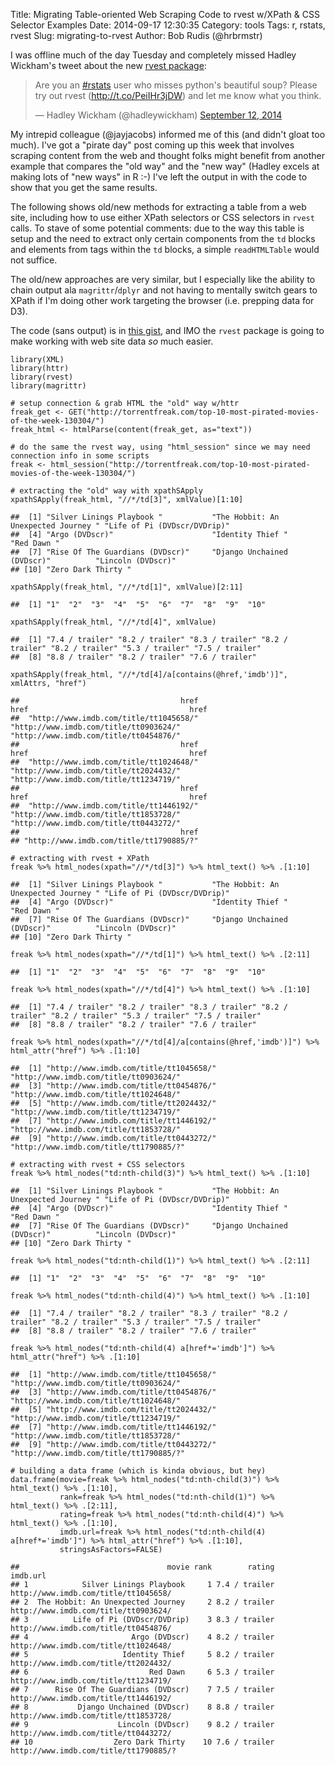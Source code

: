 Title: Migrating Table-oriented Web Scraping Code to rvest w/XPath & CSS Selector Examples
Date: 2014-09-17 12:30:35
Category: tools
Tags: r, rstats, rvest
Slug: migrating-to-rvest
Author: Bob Rudis (@hrbrmstr)

I was offline much of the day Tuesday and completely missed Hadley Wickham's tweet about the new [rvest package](https://github.com/hadley/rvest):

<blockquote class="twitter-tweet" lang="en"><p>Are you an <a href="https://twitter.com/hashtag/rstats?src=hash">#rstats</a> user who misses python&#39;s beautiful soup? Please try out rvest (<a href="http://t.co/PeiIHr3jDW">http://t.co/PeiIHr3jDW</a>) and let me know what you think.</p>&mdash; Hadley Wickham (@hadleywickham) <a href="https://twitter.com/hadleywickham/status/510494494819500032">September 12, 2014</a></blockquote>
<script async src="//platform.twitter.com/widgets.js" charset="utf-8"></script>

My intrepid colleague (@jayjacobs) informed me of this (and didn't gloat too much). I've got a "pirate day" post coming up this week that involves scraping content from the web and thought folks might benefit from another example that compares the "old way" and the "new way" (Hadley excels at making lots of "new ways" in R :-) I've left the output in with the code to show that you get the same results.

The following shows old/new methods for extracting a table from a web site, including how to use either XPath selectors or CSS selectors in `rvest` calls. To stave of some potential comments: due to the way this table is setup and the need to extract only certain components from the `td` blocks and elements from tags within the `td` blocks, a simple `readHTMLTable` would not suffice.

The old/new approaches are very similar, but I especially like the ability to chain output ala `magrittr`/`dplyr` and not having to mentally switch gears to XPath if I'm doing other work targeting the browser (i.e. prepping data for D3). 

The code (sans output) is in [this gist](https://gist.github.com/hrbrmstr/94c2cacec9b2fe36f435), and IMO the `rvest` package is going to make working with web site data _so_ much easier.

    library(XML)
    library(httr)
    library(rvest)
    library(magrittr)

    # setup connection & grab HTML the "old" way w/httr
    freak_get <- GET("http://torrentfreak.com/top-10-most-pirated-movies-of-the-week-130304/")
    freak_html <- htmlParse(content(freak_get, as="text"))

    # do the same the rvest way, using "html_session" since we may need connection info in some scripts
    freak <- html_session("http://torrentfreak.com/top-10-most-pirated-movies-of-the-week-130304/")

    # extracting the "old" way with xpathSApply
    xpathSApply(freak_html, "//*/td[3]", xmlValue)[1:10]
    
    ##  [1] "Silver Linings Playbook "           "The Hobbit: An Unexpected Journey " "Life of Pi (DVDscr/DVDrip)"        
    ##  [4] "Argo (DVDscr)"                      "Identity Thief "                    "Red Dawn "                         
    ##  [7] "Rise Of The Guardians (DVDscr)"     "Django Unchained (DVDscr)"          "Lincoln (DVDscr)"                  
    ## [10] "Zero Dark Thirty "
    
    xpathSApply(freak_html, "//*/td[1]", xmlValue)[2:11]
    
    ##  [1] "1"  "2"  "3"  "4"  "5"  "6"  "7"  "8"  "9"  "10"
    
    xpathSApply(freak_html, "//*/td[4]", xmlValue)
    
    ##  [1] "7.4 / trailer" "8.2 / trailer" "8.3 / trailer" "8.2 / trailer" "8.2 / trailer" "5.3 / trailer" "7.5 / trailer"
    ##  [8] "8.8 / trailer" "8.2 / trailer" "7.6 / trailer"
    
    xpathSApply(freak_html, "//*/td[4]/a[contains(@href,'imdb')]", xmlAttrs, "href")
    
    ##                                    href                                    href                                    href 
    ##  "http://www.imdb.com/title/tt1045658/"  "http://www.imdb.com/title/tt0903624/"  "http://www.imdb.com/title/tt0454876/" 
    ##                                    href                                    href                                    href 
    ##  "http://www.imdb.com/title/tt1024648/"  "http://www.imdb.com/title/tt2024432/"  "http://www.imdb.com/title/tt1234719/" 
    ##                                    href                                    href                                    href 
    ##  "http://www.imdb.com/title/tt1446192/"  "http://www.imdb.com/title/tt1853728/"  "http://www.imdb.com/title/tt0443272/" 
    ##                                    href 
    ## "http://www.imdb.com/title/tt1790885/?"
    
    # extracting with rvest + XPath
    freak %>% html_nodes(xpath="//*/td[3]") %>% html_text() %>% .[1:10]
    
    ##  [1] "Silver Linings Playbook "           "The Hobbit: An Unexpected Journey " "Life of Pi (DVDscr/DVDrip)"        
    ##  [4] "Argo (DVDscr)"                      "Identity Thief "                    "Red Dawn "                         
    ##  [7] "Rise Of The Guardians (DVDscr)"     "Django Unchained (DVDscr)"          "Lincoln (DVDscr)"                  
    ## [10] "Zero Dark Thirty "
    
    freak %>% html_nodes(xpath="//*/td[1]") %>% html_text() %>% .[2:11]
    
    ##  [1] "1"  "2"  "3"  "4"  "5"  "6"  "7"  "8"  "9"  "10"
    
    freak %>% html_nodes(xpath="//*/td[4]") %>% html_text() %>% .[1:10]
    
    ##  [1] "7.4 / trailer" "8.2 / trailer" "8.3 / trailer" "8.2 / trailer" "8.2 / trailer" "5.3 / trailer" "7.5 / trailer"
    ##  [8] "8.8 / trailer" "8.2 / trailer" "7.6 / trailer"
    
    freak %>% html_nodes(xpath="//*/td[4]/a[contains(@href,'imdb')]") %>% html_attr("href") %>% .[1:10]
    
    ##  [1] "http://www.imdb.com/title/tt1045658/"  "http://www.imdb.com/title/tt0903624/" 
    ##  [3] "http://www.imdb.com/title/tt0454876/"  "http://www.imdb.com/title/tt1024648/" 
    ##  [5] "http://www.imdb.com/title/tt2024432/"  "http://www.imdb.com/title/tt1234719/" 
    ##  [7] "http://www.imdb.com/title/tt1446192/"  "http://www.imdb.com/title/tt1853728/" 
    ##  [9] "http://www.imdb.com/title/tt0443272/"  "http://www.imdb.com/title/tt1790885/?"
    
    # extracting with rvest + CSS selectors
    freak %>% html_nodes("td:nth-child(3)") %>% html_text() %>% .[1:10]
    
    ##  [1] "Silver Linings Playbook "           "The Hobbit: An Unexpected Journey " "Life of Pi (DVDscr/DVDrip)"        
    ##  [4] "Argo (DVDscr)"                      "Identity Thief "                    "Red Dawn "                         
    ##  [7] "Rise Of The Guardians (DVDscr)"     "Django Unchained (DVDscr)"          "Lincoln (DVDscr)"                  
    ## [10] "Zero Dark Thirty "
    
    freak %>% html_nodes("td:nth-child(1)") %>% html_text() %>% .[2:11]
    
    ##  [1] "1"  "2"  "3"  "4"  "5"  "6"  "7"  "8"  "9"  "10"
    
    freak %>% html_nodes("td:nth-child(4)") %>% html_text() %>% .[1:10]
    
    ##  [1] "7.4 / trailer" "8.2 / trailer" "8.3 / trailer" "8.2 / trailer" "8.2 / trailer" "5.3 / trailer" "7.5 / trailer"
    ##  [8] "8.8 / trailer" "8.2 / trailer" "7.6 / trailer"
    
    freak %>% html_nodes("td:nth-child(4) a[href*='imdb']") %>% html_attr("href") %>% .[1:10]
    
    ##  [1] "http://www.imdb.com/title/tt1045658/"  "http://www.imdb.com/title/tt0903624/" 
    ##  [3] "http://www.imdb.com/title/tt0454876/"  "http://www.imdb.com/title/tt1024648/" 
    ##  [5] "http://www.imdb.com/title/tt2024432/"  "http://www.imdb.com/title/tt1234719/" 
    ##  [7] "http://www.imdb.com/title/tt1446192/"  "http://www.imdb.com/title/tt1853728/" 
    ##  [9] "http://www.imdb.com/title/tt0443272/"  "http://www.imdb.com/title/tt1790885/?"
    
    # building a data frame (which is kinda obvious, but hey)
    data.frame(movie=freak %>% html_nodes("td:nth-child(3)") %>% html_text() %>% .[1:10],
               rank=freak %>% html_nodes("td:nth-child(1)") %>% html_text() %>% .[2:11],
               rating=freak %>% html_nodes("td:nth-child(4)") %>% html_text() %>% .[1:10],
               imdb.url=freak %>% html_nodes("td:nth-child(4) a[href*='imdb']") %>% html_attr("href") %>% .[1:10],
               stringsAsFactors=FALSE)
               
    ##                                 movie rank        rating                              imdb.url
    ## 1            Silver Linings Playbook     1 7.4 / trailer  http://www.imdb.com/title/tt1045658/
    ## 2  The Hobbit: An Unexpected Journey     2 8.2 / trailer  http://www.imdb.com/title/tt0903624/
    ## 3          Life of Pi (DVDscr/DVDrip)    3 8.3 / trailer  http://www.imdb.com/title/tt0454876/
    ## 4                       Argo (DVDscr)    4 8.2 / trailer  http://www.imdb.com/title/tt1024648/
    ## 5                     Identity Thief     5 8.2 / trailer  http://www.imdb.com/title/tt2024432/
    ## 6                           Red Dawn     6 5.3 / trailer  http://www.imdb.com/title/tt1234719/
    ## 7      Rise Of The Guardians (DVDscr)    7 7.5 / trailer  http://www.imdb.com/title/tt1446192/
    ## 8           Django Unchained (DVDscr)    8 8.8 / trailer  http://www.imdb.com/title/tt1853728/
    ## 9                    Lincoln (DVDscr)    9 8.2 / trailer  http://www.imdb.com/title/tt0443272/
    ## 10                  Zero Dark Thirty    10 7.6 / trailer http://www.imdb.com/title/tt1790885/?